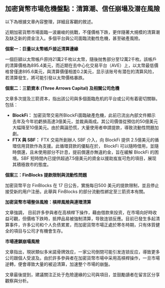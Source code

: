 ## 加密貨幣市場危機盤點：清算潮、信任崩塌及潜在風險

以下為根據文章內容整理，詳細且客觀的敘述。

近期加密貨慗市場面臨一波嚴峻的挑戰，不僅價格下跌，更伴隨著大規模的清算潮及缺乏新的資金注入。多個平台與公司面臨流動性危機，甚至破產風險。

**個案一：巨量以太幣帳戶接近清算邊緣**

一個巨額以太幣帳戶原持21萬2千枚以太幣，隨後抛售部分至12萬2千枚。該帳戶的清算價格為895.4美元，而近期在去中心化交易平台（AVE）上，以太幣最低價格曾僅達895.6美元，與清算價僅相差0.2美元，显示该账号有潜在的清算风险，若清算發生，將可能引發以太幣價格暴跌。

**個案二：三箭資本 (Three Arrows Capital) 及相關公司危機**

文章多次提及三箭資本，指出該公司與多個面臨危机的平台或公司有着密切關聯。包括：

*   **BlockFi：** 加密貨幣交易所BlockFi面臨破產危機，此前已流出內部文件顯示去年及今年初虧損高達3億美元，並裁員兩成。其公司價值從預估的50億美元大幅降至10億美元。由於輿論恐慌，大量使用者申請提款，導致流動性問題加劇。
*   **FTX 與 SBF：** FTX 交易所創辦人 SBF 介入，向 BlockFi 提供 2.5億美元的循環信用貸款作為支援。此循環貸款的優點在於， BlockFi 可以隨時借用，並隨時償還，且未使用部分不計息，提前償還亦無違約金，旨在緩解 BlockFi 的困境。SBF 短時間內已提供超過7.5億美元的資金以援助岌岌可危的項目，展现其積極救市的態度。

**個案三：FinBlocks 提款限制與流動性問題**

加密貨幣平台 FinBlocks 在 17 日公告，實施每日500 美元的提款限制，並且停止接受新的用户注册。此舉與 FinBlocks 的部分流動性綁定至三箭资本有關。

**加密貨幣市場整体風險：槓桿風險與連環清算**

文章強調， 目前許多參與者在高槓桿下操作，藉由借款來投资，在市場向好時收益可觀，但價格下跌時，抵押品易被強制清算，导致连锁反應。目前已發生多起清算事件，许多公司和个人负债累累，而加密貨幣市場正處於寒冬時期，只有体質健全的項目与公司才有機會生存。

**市場連鎖崩塌風險**

文章指出，現狀類似多米諾骨牌效应，一家公司倒閉可能引发连锁反应，導致更多公司跟個人受波及。由於許多參與者在加密貨幣市場中采用高槓桿操作，一旦市場逆轉，便會導致大量的被迫清算，加速整个市場的崩盤。

文章最後提到，建議關注正处于危險邊緣的公司與項目，並鼓勵讀者在留言区分享觀察與分析。